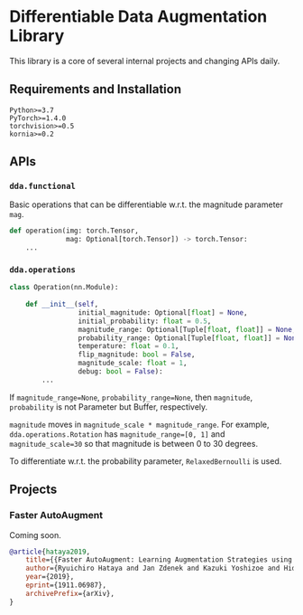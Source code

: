 # Differentiable Data Augmentation Library

This library is a core of several internal projects and changing APIs daily.

## Requirements and Installation

```
Python>=3.7
PyTorch>=1.4.0
torchvision>=0.5
kornia>=0.2
```

## APIs

### `dda.functional`

Basic operations that can be differentiable w.r.t. the magnitude parameter `mag`.

```python
def operation(img: torch.Tensor,
              mag: Optional[torch.Tensor]) -> torch.Tensor:
    ...
```

### `dda.operations`

```python
class Operation(nn.Module):
   
    def __init__(self,
                 initial_magnitude: Optional[float] = None,
                 initial_probability: float = 0.5,
                 magnitude_range: Optional[Tuple[float, float]] = None,
                 probability_range: Optional[Tuple[float, float]] = None,
                 temperature: float = 0.1,
                 flip_magnitude: bool = False,
                 magnitude_scale: float = 1,
                 debug: bool = False):
        ...
```

If `magnitude_range=None`, `probability_range=None`, then `magnitude`, `probability` is not Parameter but Buffer, respectively.

`magnitude` moves in `magnitude_scale * magnitude_range`. 
For example, `dda.operations.Rotation` has `magnitude_range=[0, 1]` and `magnitude_scale=30` so that magnitude is between 0 to 30 degrees. 

To differentiate w.r.t. the probability parameter, `RelaxedBernoulli` is used.

## Projects

### Faster AutoAugment

Coming soon.

```bibtex
@article{hataya2019,
    title={{Faster AutoAugment: Learning Augmentation Strategies using Backpropagation}},
    author={Ryuichiro Hataya and Jan Zdenek and Kazuki Yoshizoe and Hideki Nakayama},
    year={2019},
    eprint={1911.06987},
    archivePrefix={arXiv},
}
```
